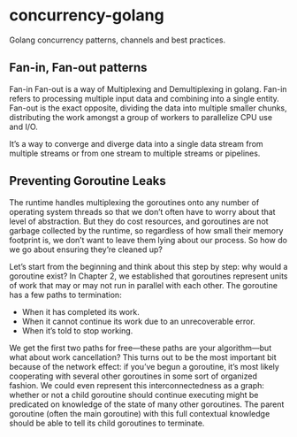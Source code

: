 # concurrency-golang

Golang concurrency patterns, channels and best practices.

## Fan-in, Fan-out patterns

Fan-in Fan-out is a way of Multiplexing and Demultiplexing in golang. Fan-in refers to processing multiple input data and combining into a single entity. Fan-out is the exact opposite, dividing the data into multiple smaller chunks, distributing the work amongst a group of workers to parallelize CPU use and I/O.

It’s a way to converge and diverge data into a single data stream from multiple streams or from one stream to multiple streams or pipelines.

## Preventing Goroutine Leaks

The runtime handles multiplexing the goroutines onto any number of operating system threads so that we don’t often have to worry about that level of abstraction. But they do cost resources, and goroutines are not garbage collected by the runtime, so regardless of how small their memory footprint is, we don’t want to leave them lying about our process. So how do we go about ensuring they’re cleaned up?

Let’s start from the beginning and think about this step by step: why would a goroutine exist? In Chapter 2, we established that goroutines represent units of work that may or may not run in parallel with each other. The goroutine has a few paths to termination:

* When it has completed its work.
* When it cannot continue its work due to an unrecoverable error.
* When it’s told to stop working.

We get the first two paths for free—these paths are your algorithm—but what about work cancellation? This turns out to be the most important bit because of the network effect: if you’ve begun a goroutine, it’s most likely cooperating with several other goroutines in some sort of organized fashion. We could even represent this interconnectedness as a graph: whether or not a child goroutine should continue executing might be predicated on knowledge of the state of many other goroutines. The parent goroutine (often the main goroutine) with this full contextual knowledge should be able to tell its child goroutines to terminate.
